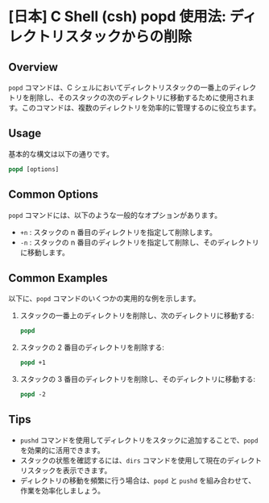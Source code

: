 # [日本] C Shell (csh) popd 使用法: ディレクトリスタックからの削除

## Overview
`popd` コマンドは、C シェルにおいてディレクトリスタックの一番上のディレクトリを削除し、そのスタックの次のディレクトリに移動するために使用されます。このコマンドは、複数のディレクトリを効率的に管理するのに役立ちます。

## Usage
基本的な構文は以下の通りです。

```csh
popd [options]
```

## Common Options
`popd` コマンドには、以下のような一般的なオプションがあります。

- `+n` : スタックの n 番目のディレクトリを指定して削除します。
- `-n` : スタックの n 番目のディレクトリを指定して削除し、そのディレクトリに移動します。

## Common Examples
以下に、`popd` コマンドのいくつかの実用的な例を示します。

1. スタックの一番上のディレクトリを削除し、次のディレクトリに移動する:
   ```csh
   popd
   ```

2. スタックの 2 番目のディレクトリを削除する:
   ```csh
   popd +1
   ```

3. スタックの 3 番目のディレクトリを削除し、そのディレクトリに移動する:
   ```csh
   popd -2
   ```

## Tips
- `pushd` コマンドを使用してディレクトリをスタックに追加することで、`popd` を効果的に活用できます。
- スタックの状態を確認するには、`dirs` コマンドを使用して現在のディレクトリスタックを表示できます。
- ディレクトリの移動を頻繁に行う場合は、`popd` と `pushd` を組み合わせて、作業を効率化しましょう。